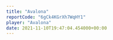 ```yaml
---
title: "Avalona"
reportCode: "6gCk4KGrXh7WqHY1"
player: "Avalona"
date: 2021-11-10T19:47:04.454000+00:00
---
```

